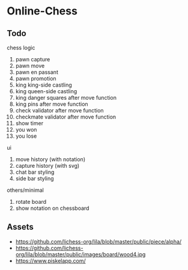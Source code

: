 # Online-Chess

## Todo

chess logic
1. pawn capture
2. pawn move
3. pawn en passant
4. pawn promotion
5. king king-side castling
6. king queen-side castling
7. king danger squares after move function
8. king pins after move function
9. check validator after move function
10. checkmate validator after move function
11. show timer
12. you won
13. you lose

ui
1. move history (with notation)
2. capture history (with svg)
3. chat bar styling
4. side bar styling

others/minimal
1. rotate board
2. show notation on chessboard 

## Assets 
- https://github.com/lichess-org/lila/blob/master/public/piece/alpha/
- https://github.com/lichess-org/lila/blob/master/public/images/board/wood4.jpg
- https://www.piskelapp.com/

